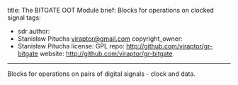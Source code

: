 title: The BITGATE OOT Module
brief: Blocks for operations on clocked signal
tags:
  - sdr
author:
  - Stanisław Pitucha <viraptor@gmail.com>
copyright_owner:
  - Stanisław Pitucha
license: GPL
repo: http://github.com/viraptor/gr-bitgate
website: http://github.com/viraptor/gr-bitgate
---
Blocks for operations on pairs of digital signals - clock and data.
